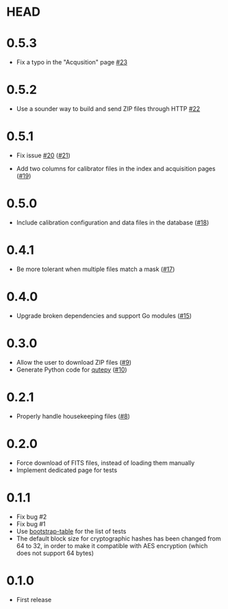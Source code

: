 # HEAD

# 0.5.3

- Fix a typo in the "Acqusition" page [#23](https//github.com/ziotom78/qutedb/pull/23)

# 0.5.2

- Use a sounder way to build and send ZIP files through HTTP [#22](https//github.com/ziotom78/qutedb/pull/22)

# 0.5.1

- Fix issue [#20](https://github.com/ziotom78/qutedb/pull/20) ([#21](https://github.com/ziotom78/qutedb/pull/21))

- Add two columns for calibrator files in the index and acquisition pages ([#19](https://github.com/ziotom78/qutedb/pull/19))

# 0.5.0

- Include calibration configuration and data files in the database ([#18](https://github.com/ziotom78/qutedb/pull/18))

# 0.4.1

- Be more tolerant when multiple files match a mask ([#17](https://github.com/ziotom78/qutedb/pull/17))

# 0.4.0

- Upgrade broken dependencies and support Go modules ([#15](https://github.com/ziotom78/qutedb/pull/15))

# 0.3.0

- Allow the user to download ZIP files ([#9](https://github.com/ziotom78/qutedb/pull/9))
- Generate Python code for [qutepy](https://github.com/ziotom78/qutepy) ([#10](https://github.com/ziotom78/qutedb/pull/10))

# 0.2.1

- Properly handle housekeeping files ([#8](https://github.com/ziotom78/qutedb/pull/8))

# 0.2.0

- Force download of FITS files, instead of loading them manually
- Implement dedicated page for tests

# 0.1.1

- Fix bug #2
- Fix bug #1
- Use [bootstrap-table](https://bootstrap-table.com/) for the list of tests
- The default block size for cryptographic hashes has been changed from 64 to 32, in
  order to make it compatible with AES encryption (which does not support 64 bytes)

# 0.1.0

- First release
